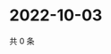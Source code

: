 # 2022-10-03

共 0 条

<!-- BEGIN WEIBO -->
<!-- 最后更新时间 Mon Oct 03 2022 23:09:31 GMT+0800 (China Standard Time) -->

<!-- END WEIBO -->
